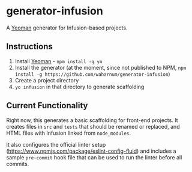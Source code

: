 # generator-infusion

A [Yeoman](http://yeoman.io/) generator for Infusion-based projects.

## Instructions

1. Install [Yeoman](http://yeoman.io/) - `npm install -g yo`
2. Install the generator (at the moment, since not published to NPM, `npm install -g https://github.com/waharnum/generator-infusion`)
3. Create a project directory
4. `yo infusion` in that directory to generate scaffolding

## Current Functionality

Right now, this generates a basic scaffolding for front-end projects. It creates files in `src` and `tests` that should be renamed or replaced, and HTML files with Infusion linked from `node_modules`.

It also configures the official linter setup (https://www.npmjs.com/package/eslint-config-fluid) and includes a sample `pre-commit` hook file that can be used to run the linter before all commits.
